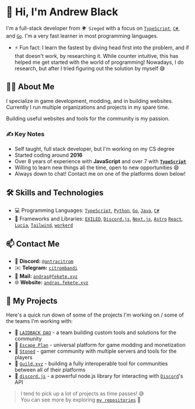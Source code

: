 # 👋 Hi, I'm Andrew Black

I'm a full-stack developer from `🌍 Szeged` with a focus on [`TypeScript`], [`C#`], and [`Go`]. I'm a very fast learner in most programming languages.

- ⚡ Fun fact: I learn the fastest by diving head first into the problem, and if that doesn't work, by researching it. While counter intuitive, this has helped me get started with the world of programming! Nowadays, I do research, but after I tried figuring out the solution by myself 😅

## 🧑‍💻 About Me

I specialize in game development, modding, and in building websites.
Currently I run multiple organizations and projects in my spare time.

Building useful websites and tools for the community is my passion.

### ✍️ Key Notes

- Self taught, full stack developer, but I'm working on my CS degree
- Started coding around **2016**
- Over 8 years of experience with **JavaScript** and over 7 with **[`TypeScript`]**
- Willing to learn new things all the time, open to new opportunities 😄
- Always down to chat! Contact me on one of the platforms down below!

## 🛠️ Skills and Technologies

- 💻 Programming Languages: [`TypeScript`], [`Python`], [`Go`], [`Java`], [`C#`]
- 🧰 Frameworks and Libraries: [`EXILED`], [`Discord.js`], [`Next.js`], [`Astro`] [`React`], [`Lucia`], [`Tailwind`], [`workerd`]

## 📫 Contact Me

- 💬 **Discord:** [`@antracitrom`](https://discord.gg/)
- ✉️ **Telegram:** [`citrombandi`][Telegram]
- 📮 **Mail:** [`andras@fekete.xyz`]
- 🌐 **Website:** [`andras.fekete.xyz`]

## 🔭 My Projects

Here's a quick run down of some of the projects I'm working on / some of the teams I'm working with:

- 👯 [`LAIDBACK DAO`] - a team building custom tools and solutions for the community
- 👯 [`Escape Plan`] - universal platform for game modding and monetization
- 👯 [`Stoned`] - gamer community with multiple servers and tools for the players
- 👯 [`Guild.xyz`] - building a fully interoperable tool for communities between all of their platforms
- 👯 [`discord.js`] - a powerful node.js library for interacting with [`Discord`]'s API

> I tend to pick up a lot of projects as time passes! :sweat_smile: <br />
> You can see more by exploring [`my repositories`] :eyes:

<!----------------- LINKS --------------->
[`TypeScript`]:          https://typescriptlang.org
[`Java`]:                https://adoptopenjdk.net
[`Rust`]:                https://rust-lang.org
[`Go`]:                  https://golang.org
[`C#`]:                  https://docs.microsoft.com/en-us/dotnet/csharp
[`React`]:               https://reactjs.org
[`Python`]:              https://www.python.org
[`EXILED`]:              https://exiled-team.net
[`Lucia`]:               https://lucia-auth.com
[`Tailwind`]:            https://tailwindcss.com
[`Next.js`]:             https://nextjs.org
[`Astro`]:               https://astro.build
[`workerd`]:             https://workers.cloudflare.com
<!----------------- SOCIALS ------------->
[`andras.fekete.xyz`]:   https://andras.fekete.xyz
[`andras@fekete.xyz`]:   mailto:andras@fekete.xyz
[Twitter]:               https://twitter.com/citrom_eth
[Telegram]:              https://t.me/citrombandi
<!----------------- OTHER --------------->
[`my repositories`]:     https://github.com/0xandrewblack?tab=repositories
[`Discord`]:             https://discord.com
<!----------------- TEAMS --------------->
[`LAIDBACK DAO`]:        https://github.com/laidbackdao
[`Escape Plan`]:         https://github.com/JustEscapeIT
[`Stoned`]:              https://github.com/StonedNetwork
[`Guild.xyz`]:           https://guild.xyz
[`discord.js`]:          https://github.com/discordjs
